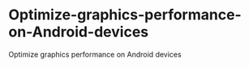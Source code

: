 # Optimize-graphics-performance-on-Android-devices
Optimize graphics performance on Android devices
